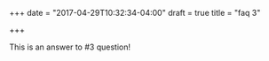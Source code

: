 +++
date = "2017-04-29T10:32:34-04:00"
draft = true
title = "faq 3"

+++

This is an answer to #3 question!
